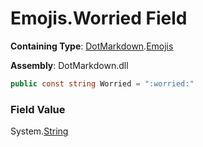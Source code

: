 # Emojis\.Worried Field

**Containing Type**: [DotMarkdown](../../README.md)\.[Emojis](../README.md)

**Assembly**: DotMarkdown\.dll

```csharp
public const string Worried = ":worried:"
```

### Field Value

System\.[String](https://docs.microsoft.com/en-us/dotnet/api/system.string)